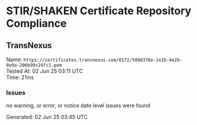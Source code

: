 # STIR/SHAKEN Certificate Repository Compliance

## TransNexus

Name: `https://certificates.transnexus.com/0172/509d376e-2e2b-4e2b-8e9a-206b99c24fc1.pem`\
Tested At: 02 Jun 25 03:11 UTC\
Time: 21ms

### Issues

no warning, or error, or notice date level issues were found

Generated: 02 Jun 25 03:45 UTC